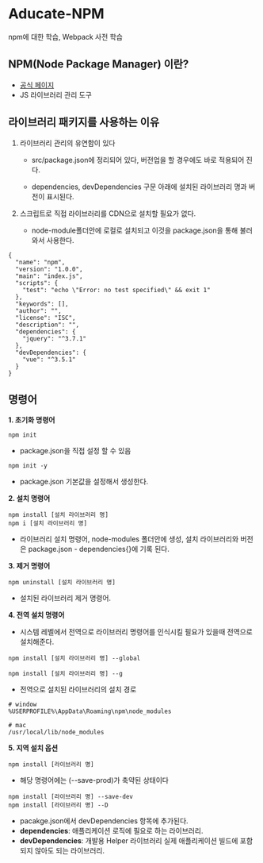 # Aducate-NPM
npm에 대한 학습, Webpack 사전 학습


## NPM(Node Package Manager) 이란?
 - [공식 페이지](https://www.npmjs.com/)
 - JS 라이브러리 관리 도구

## 라이브러리 패키지를 사용하는 이유 
1. 라이브러리 관리의 유연함이 있다
 
   - src/package.json에 정리되어 있다, 버전업을 할 경우에도 바로 적용되어 진다.

   - dependencies, devDependencies 구문 아래에 설치된 라이브러리 명과 버전이 표시된다. 

3. 스크립트로 직접 라이브러리를 CDN으로 설치할 필요가 없다.
  
   - node-module폴더안에 로컬로 설치되고 이것을 package.json을 통해 불러와서 사용한다.

```
{
  "name": "npm",
  "version": "1.0.0",
  "main": "index.js",
  "scripts": {
    "test": "echo \"Error: no test specified\" && exit 1"
  },
  "keywords": [],
  "author": "",
  "license": "ISC",
  "description": "",
  "dependencies": {
    "jquery": "^3.7.1"
  },
  "devDependencies": {
    "vue": "^3.5.1"
  }
}

```
## 명령어
**1. 초기화 명령어**

```
npm init
```
   - package.json을 직접 설정 할 수 있음
```
npm init -y
```
   - package.json 기본값을 설정해서 생성한다.
     
**2. 설치 명령어**

```
npm install [설치 라이브러리 명]
npm i [설치 라이브러리 명] 
```

 -  라이브러리 설치 명령어, node-modules 폴더안에 생성, 설치 라이브러리와 버전은  package.json - dependencies{}에 기록 된다.

**3. 제거 명령어**

```
npm uninstall [설치 라이브러리 명]
```

   - 설치된 라이브러리 제거 명령어.
   
**4. 전역 설치 명령어**

   - 시스템 레벨에서 전역으로 라이브러리 명령어를 인식시킬 필요가 있을때 전역으로 설치해준다.

```
npm install [설치 라이브러리 명] --global
```
```
npm install [설치 라이브러리 명] --g
```

   - 전역으로 설치된 라이브러리의 설치 경로

```
# window
%USERPROFILE%\AppData\Roaming\npm\node_modules

# mac
/usr/local/lib/node_modules
```

**5. 지역 설치 옵션**

```
npm install [라이브러리 명]
```
   - 해당 명령어에는 (--save-prod)가 축약된 상태이다
```
npm install [라이브러리 명] --save-dev
npm install [라이브러리 명] --D
```
   - pacakge.json에서 devDependencies 항목에 추가된다.
   - **dependencies**: 애플리케이션 로직에 필요로 하는 라이브러리.
   - **devDependencies**: 개발용 Helper 라이브러리 실제 애플리케이션 빌드에 포함되지 않아도 되는 라이브러리.
